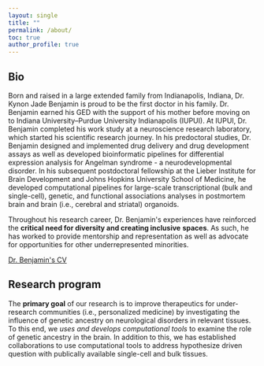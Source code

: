 ```yaml
---
layout: single
title: ""
permalink: /about/
toc: true
author_profile: true
---
```


## Bio

Born and raised in a large extended family from Indianapolis, Indiana,
Dr. Kynon Jade Benjamin is proud to be the first doctor in his family.
Dr. Benjamin earned his GED with the support of his mother before
moving on to Indiana University–Purdue University Indianapolis (IUPUI).
At IUPUI, Dr. Benjamin completed his work study at a neuroscience
research laboratory, which started his scientific research journey.
In his predoctoral studies, Dr. Benjamin designed and implemented
drug delivery and drug development assays as well as developed
bioinformatic pipelines for differential expression analysis for
Angelman syndrome - a neurodevelopmental disorder. In his subsequent
postdoctoral fellowship at the Lieber Institute for Brain Development
and Johns Hopkins University School of Medicine, he developed
computational pipelines for large-scale transcriptional (bulk and
single-cell), genetic, and functional associations analyses in
postmortem brain and brain (i.e., cerebral and striatal) organoids.

Throughout his research career, Dr. Benjamin's experiences have
reinforced the **critical need for diversity and creating inclusive**
**spaces**. As such, he has worked to provide mentorship and
representation as well as advocate for opportunities for other
underrepresented minorities.

[Dr. Benjamin's CV]({{site.url}}/assets/papers/resume_cv.pdf)

## Research program

The **primary goal** of our research is to improve therapeutics for
under-research communities (i.e., personalized medicine) by
investigating the influence of genetic ancestry on neurological
disorders in relevant tissues. To this end, we *uses and develops*
*computational tools* to examine the role of genetic ancestry in the
brain. In addition to this, we has established collaborations to use
computational tools to address hypothesize driven question with
publically available single-cell and bulk tissues.

<!-- ## Members -->

<!-- <ul> -->
<!-- {% for member in site.data.members %} -->
<!-- <li> -->
<!-- <a href="https://github.com/{{ member.github }}"> -->
<!-- {{ member.name }} -->
<!-- </a> ({{ member.role }}) -->
<!-- </li> -->
<!-- {% endfor %} -->
<!-- </ul> -->
